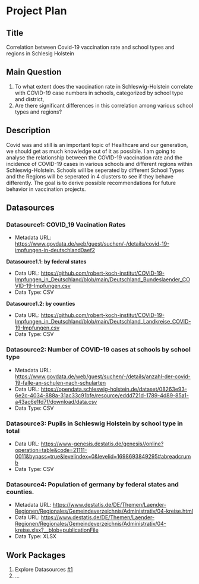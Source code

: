 # Project Plan

## Title
<!-- Give your project a short title. -->
Correlation between Covid-19 vaccination rate and school types and regions in Schlesig Holstein

## Main Question

<!-- Think about one main question you want to answer based on the data. -->
1. To what extent does the vaccination rate in Schleswig-Holstein correlate with COVID-19 case numbers in schools, categorized by school type and district, 
2. Are there significant differences in this correlation among various school types and regions?

## Description

<!-- Describe your data science project in max. 200 words. Consider writing about why and how you attempt it. -->
Covid was and still is an important topic of Healthcare and our generation, we should get as much knowledge out of it as possible. I am going to analyse the relationship between the COVID-19 vaccination rate and the incidence of COVID-19 cases in various schools and different regions within Schleswig-Holstein. Schools will be seperated by different School Types and the Regions will be seperated in 4 clusters to see if they behave differently. The goal is to derive possible recommendations for future behavior in vaccination projects.

## Datasources

### Datasource1: COVID_19 Vacination Rates 
* Metadata URL: https://www.govdata.de/web/guest/suchen/-/details/covid-19-impfungen-in-deutschland0aef2

**Datasource1.1: by federal states**
* Data URL: https://github.com/robert-koch-institut/COVID-19-Impfungen_in_Deutschland/blob/main/Deutschland_Bundeslaender_COVID-19-Impfungen.csv
* Data Type: CSV

<!-- Description of the Data source -->

**Datasource1.2: by counties**
* Data URL: https://github.com/robert-koch-institut/COVID-19-Impfungen_in_Deutschland/blob/main/Deutschland_Landkreise_COVID-19-Impfungen.csv
* Data Type: CSV

<!-- Description of the Data source -->

### Datasource2: Number of COVID-19 cases at schools by school type
* Metadata URL: https://www.govdata.de/web/guest/suchen/-/details/anzahl-der-covid-19-falle-an-schulen-nach-schularten
* Data URL: https://opendata.schleswig-holstein.de/dataset/08263e93-6e2c-4034-888a-31ac33c91bfe/resource/eddd721d-1789-4d89-85a1-a43ac6e1fd7f/download/data.csv 
* Data Type: CSV

<!-- Description of the Data source -->

### Datasource3: Pupils in Schleswig Holstein by school type in total
* Data URL: https://www-genesis.destatis.de/genesis//online?operation=table&code=21111-0011&bypass=true&levelindex=0&levelid=1698693849295#abreadcrumb
* Data Type: CSV

<!-- Description of the Data source -->

### Datasource4: Population of germany by federal states and counties.
* Metadata URL: https://www.destatis.de/DE/Themen/Laender-Regionen/Regionales/Gemeindeverzeichnis/Administrativ/04-kreise.html
* Data URL: https://www.destatis.de/DE/Themen/Laender-Regionen/Regionales/Gemeindeverzeichnis/Administrativ/04-kreise.xlsx?__blob=publicationFile
* Data Type: XLSX



## Work Packages

<!-- List of work packages ordered sequentially, each pointing to an issue with more details. -->

1. Explore Datasources [#1][i1]
2. ...

[i1]: https://github.com/jvalue/made-template/issues/1